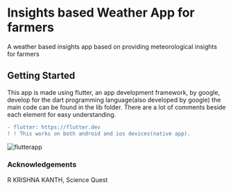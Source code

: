 # Insights based Weather App for farmers

A weather based insights app based on providing meteorological insights for farmers 

## Getting Started

This app is made using flutter, an app development framework, by google, develop for the dart programming language(also developed by google)
the main code can be found in the lib folder. There are a lot of comments beside each element for easy understanding.

```diff
- flutter: https://flutter.dev
! ! This works on both android and ios devices(native app).
```

![flutterapp](https://academind.com/static/82471063091d8dd5c25baba64914d893/c1b63/flutter.png?raw=true "Title")

### Acknowledgements
R KRISHNA KANTH, Science Quest
